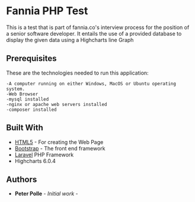 # Fannia PHP Test
This is a test that is part of fannia.co's interview process for the position of a senior software developer. It entails the use of a provided database to display the given data using a Highcharts line Graph  
## Prerequisites
These are the technologies needed to run this application:
```
-A computer running on either Windows, MacOS or Ubuntu operating system.
-Web Browser
-mysql installed
-nginx or apache web servers installed
-composer installed
```

## Built With

* [HTML5](https://www.w3.org/TR/html5/) - For creating the Web Page
* [Bootstrap](http://getbootstrap.com/) - The front end framework
* [Laravel](https://laravel.com/) PHP Framework
* Highcharts 6.0.4

## Authors

* **Peter Polle** - *Initial work* - 
